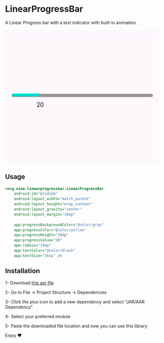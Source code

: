 # LinearProgressBar
A Linear Progress bar with a text indicator with built-in animation.

![Screenshot 1](https://github.com/Special-N9NE/LinearProgressBar/blob/master/sample.gif)


## Usage 

```XML
<org.nine.linearprogressbar.LinearProgressBar
    android:id="@+id/pb"
    android:layout_width="match_parent"
    android:layout_height="wrap_content"
    android:layout_gravity="center"
    android:layout_margin="16dp"
    
    app:progressBackgroundColor="@color/gray"
    app:progressColor="@color/yellow"
    app:progressHeight="20dp"
    app:progressValue="20"
    app:radius="10dp"
    app:textColor="@color/black"
    app:textSize="16sp" />

```
## Installation

1- Download [this aar file](https://raw.githubusercontent.com/Special-N9NE/LinearProgressBar/master/LinearProgressBar-debug.aar)

2- Go to File -> Project Structure -> Dependencies

3- Click the plus icon to add a new dependency and select "JAR/AAR Dependency"

4- Select your preferred module

5- Paste the downloaded file location and now you can use this library


Enjoy :heart:
